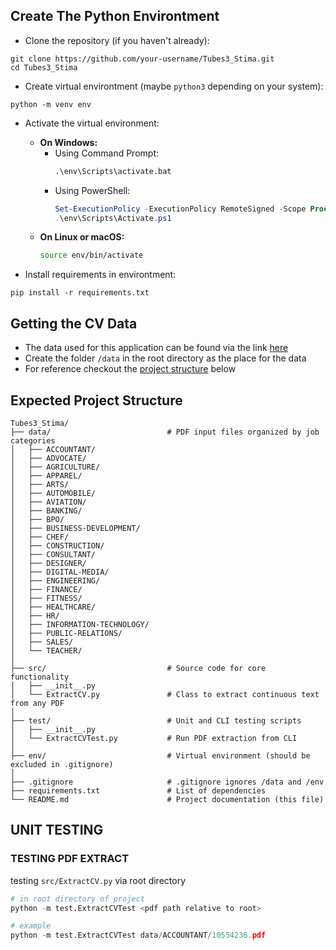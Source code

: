 ## Create The Python Environtment

- Clone the repository (if you haven't already):
```
git clone https://github.com/your-username/Tubes3_Stima.git
cd Tubes3_Stima
```

- Create virtual environtment (maybe `python3` depending on your system):
```
python -m venv env
```

- Activate the virtual environment:
  - **On Windows:**
    - Using Command Prompt:
      ```cmd
      .\env\Scripts\activate.bat
      ```
    - Using PowerShell:
      ```powershell
      Set-ExecutionPolicy -ExecutionPolicy RemoteSigned -Scope Process
      .\env\Scripts\Activate.ps1
      ```
  - **On Linux or macOS:**
    ```bash
    source env/bin/activate
    ```

- Install requirements in environtment:
```
pip install -r requirements.txt
```

## Getting the CV Data
- The data used for this application can be found via the link <a href="https://www.kaggle.com/datasets/snehaanbhawal/resume-dataset">here</a>
- Create the folder `/data` in the root directory as the place for the data
- For reference checkout the [project structure](#expected-project-structure) below

## Expected Project Structure
```
Tubes3_Stima/
├── data/                          # PDF input files organized by job categories
│   ├── ACCOUNTANT/
│   ├── ADVOCATE/
│   ├── AGRICULTURE/
│   ├── APPAREL/
│   ├── ARTS/
│   ├── AUTOMOBILE/
│   ├── AVIATION/
│   ├── BANKING/
│   ├── BPO/
│   ├── BUSINESS-DEVELOPMENT/
│   ├── CHEF/
│   ├── CONSTRUCTION/
│   ├── CONSULTANT/
│   ├── DESIGNER/
│   ├── DIGITAL-MEDIA/
│   ├── ENGINEERING/
│   ├── FINANCE/
│   ├── FITNESS/
│   ├── HEALTHCARE/
│   ├── HR/
│   ├── INFORMATION-TECHNOLOGY/
│   ├── PUBLIC-RELATIONS/
│   ├── SALES/
│   └── TEACHER/
│
├── src/                           # Source code for core functionality
│   ├── __init__.py
│   └── ExtractCV.py               # Class to extract continuous text from any PDF
│
├── test/                          # Unit and CLI testing scripts
│   ├── __init__.py
│   └── ExtractCVTest.py           # Run PDF extraction from CLI
│
├── env/                           # Virtual environment (should be excluded in .gitignore)
│
├── .gitignore                     # .gitignore ignores /data and /env
├── requirements.txt               # List of dependencies
└── README.md                      # Project documentation (this file)
```


## UNIT TESTING

### TESTING PDF EXTRACT
testing `src/ExtractCV.py` via root directory
```py
# in root directory of project
python -m test.ExtractCVTest <pdf path relative to root>

# example
python -m test.ExtractCVTest data/ACCOUNTANT/10554236.pdf
```



